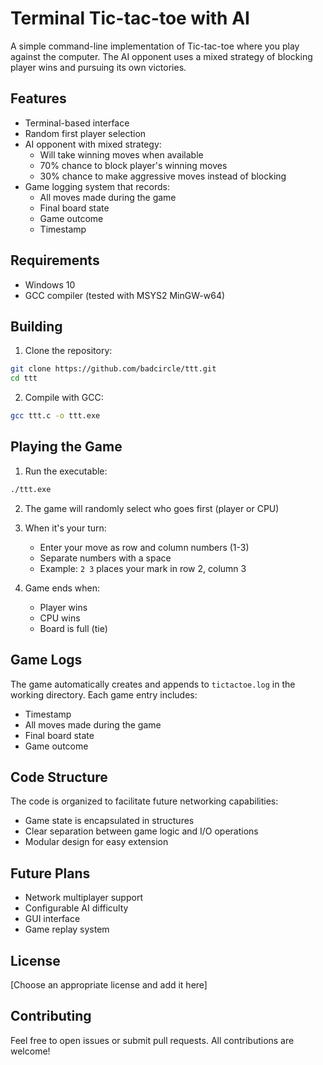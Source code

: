 # Terminal Tic-tac-toe with AI

A simple command-line implementation of Tic-tac-toe where you play against the computer. The AI opponent uses a mixed strategy of blocking player wins and pursuing its own victories.

## Features

- Terminal-based interface
- Random first player selection
- AI opponent with mixed strategy:
  - Will take winning moves when available
  - 70% chance to block player's winning moves
  - 30% chance to make aggressive moves instead of blocking
- Game logging system that records:
  - All moves made during the game
  - Final board state
  - Game outcome
  - Timestamp

## Requirements

- Windows 10
- GCC compiler (tested with MSYS2 MinGW-w64)

## Building

1. Clone the repository:
```bash
git clone https://github.com/badcircle/ttt.git
cd ttt
```

2. Compile with GCC:
```bash
gcc ttt.c -o ttt.exe
```

## Playing the Game

1. Run the executable:
```bash
./ttt.exe
```

2. The game will randomly select who goes first (player or CPU)

3. When it's your turn:
   - Enter your move as row and column numbers (1-3)
   - Separate numbers with a space
   - Example: `2 3` places your mark in row 2, column 3

4. Game ends when:
   - Player wins
   - CPU wins
   - Board is full (tie)

## Game Logs

The game automatically creates and appends to `tictactoe.log` in the working directory. Each game entry includes:
- Timestamp
- All moves made during the game
- Final board state
- Game outcome

## Code Structure

The code is organized to facilitate future networking capabilities:
- Game state is encapsulated in structures
- Clear separation between game logic and I/O operations
- Modular design for easy extension

## Future Plans

- Network multiplayer support
- Configurable AI difficulty
- GUI interface
- Game replay system

## License

[Choose an appropriate license and add it here]

## Contributing

Feel free to open issues or submit pull requests. All contributions are welcome!
